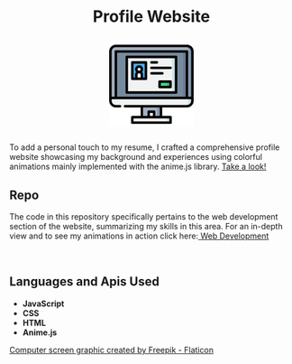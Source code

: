 <h1 align = "center"> 
   <p align="center" >Profile Website</p>
 <p align = "center"><img align ="center" alt="Profile Website Graphic" width="150px" src="images/image_d.png" /></p>

</h1> 
<p>
To add a personal touch to my resume, I crafted a comprehensive profile website  showcasing my background and experiences using colorful animations mainly implemented with the anime.js library. 
<a href="https://abhat.io/">Take a look!</a>
 <h2>Repo</h2>
The code in this repository specifically pertains to the web development section of the website, summarizing my skills in this area. For an in-depth view and to see my animations in action click here:<a href="https://abhat.io/app/software/web/web.html"> Web Development</a>


<br /></p>


<h2>Languages and Apis Used</h2>

- <b>JavaScript</b> 
- <b>CSS</b>
- <b>HTML</b>
- <b>Anime.js</b>

<a href="https://www.flaticon.com/free-icons/computer" title="computer icons">Computer screen graphic created by Freepik - Flaticon</a>

<!--
<h2>Environments Used </h2>

- <b>Windows 10</b> (21H2)

<h2>Program walk-through:</h2>

<p align="center">
Launch the utility: <br/>
<img src="https://i.imgur.com/62TgaWL.png" height="80%" width="80%" alt="Disk Sanitization Steps"/>
<br />
<br />
Select the disk:  <br/>
<img src="https://i.imgur.com/tcTyMUE.png" height="80%" width="80%" alt="Disk Sanitization Steps"/>
<br />
<br />
Enter the number of passes: <br/>
<img src="https://i.imgur.com/nCIbXbg.png" height="80%" width="80%" alt="Disk Sanitization Steps"/>
<br />
<br />
Confirm your selection:  <br/>
<img src="https://i.imgur.com/cdFHBiU.png" height="80%" width="80%" alt="Disk Sanitization Steps"/>
<br />
<br />
Wait for process to complete (may take some time):  <br/>
<img src="https://i.imgur.com/JL945Ga.png" height="80%" width="80%" alt="Disk Sanitization Steps"/>
<br />
<br />
Sanitization complete:  <br/>
<img src="https://i.imgur.com/K71yaM2.png" height="80%" width="80%" alt="Disk Sanitization Steps"/>
<br />
<br />
Observe the wiped disk:  <br/>
<img src="https://i.imgur.com/AeZkvFQ.png" height="80%" width="80%" alt="Disk Sanitization Steps"/>
</p>-->

<!--
 ```diff
- text in red
+ text in green
! text in orange
# text in gray
@@ text in purple (and bold)@@
```
--!>
<!--
To add a personal touch to my resume, I crafted a comprehensive profile website  showcasing my background and experiences using colorful animations mainly implemented with the anime.js library. 

The code in this repository specifically pertains to the web development section of the website, summarizing my skills in this area. For an in-depth view and to see my animations in action, you can explore the corresponding page on my profile website via this link: https://abhat.io/app/software/web/web.html.

Profile Website: https://abhat.io/
-->
